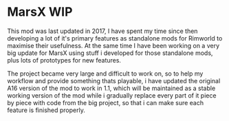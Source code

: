 # MarsX WIP

This mod was last updated in 2017, I have spent my time since then developing a lot of it's primary features as standalone mods for Rimworld to maximise their usefulness. At the same time I have been working on a very big update for MarsX using stuff i developed for those standalone mods, plus lots of prototypes for new features.

The project became very large and difficult to work on, so to help my workflow and provide something thats playable, i have updated the original A16 version of the mod to work in 1.1, which will be maintained as a stable working version of the mod while i gradually replace every part of it piece by piece with code from the big project, so that i can make sure each feature is finished properly.
